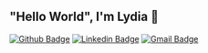 ## "Hello World", I'm Lydia 👋

[![Github Badge](http://img.shields.io/badge/-Github-black?style=flat-square&logo=github&link=https://github.com/Lylrg/)](https://github.com/Lylrg/) 
[![Linkedin Badge](https://img.shields.io/badge/-LinkedIn-blue?style=flat-square&logo=Linkedin&logoColor=white&link=https://www.linkedin.com/in/lylrg/)](https://www.linkedin.com/in/lylrg)
[![Gmail Badge](https://img.shields.io/badge/-Gmail-d14836?style=flat-square&logo=Gmail&logoColor=white&link=mailto:lydia.aa@hotmail.es)](mailto:lydia.aa@hotmail.es)



<!--
**Lylrg/Lylrg** is a ✨ _special_ ✨ repository because its `README.md` (this file) appears on your GitHub profile.

Here are some ideas to get you started:

- 🔭 I’m currently working on ...
- 🌱 I’m currently learning ...
- 👯 I’m looking to collaborate on ...
- 🤔 I’m looking for help with ...
- 💬 Ask me about ...
- 📫 How to reach me: ...
- 😄 Pronouns: ...
- ⚡ Fun fact: ...
-->
